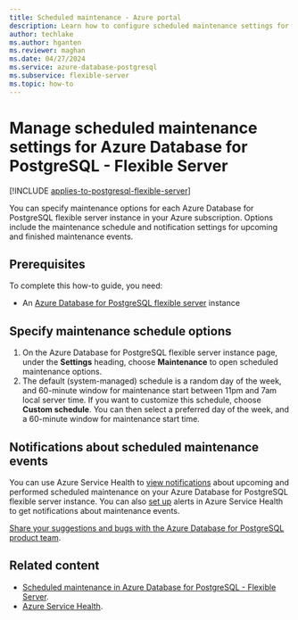 ```yaml
---
title: Scheduled maintenance - Azure portal
description: Learn how to configure scheduled maintenance settings for an Azure Database for PostgreSQL - Flexible Server from the Azure portal.
author: techlake
ms.author: hganten
ms.reviewer: maghan
ms.date: 04/27/2024
ms.service: azure-database-postgresql
ms.subservice: flexible-server
ms.topic: how-to
---
```


# Manage scheduled maintenance settings for Azure Database for PostgreSQL - Flexible Server

[!INCLUDE [applies-to-postgresql-flexible-server](~/reusable-content/ce-skilling/azure/includes/postgresql/includes/applies-to-postgresql-flexible-server.md)]
 
You can specify maintenance options for each Azure Database for PostgreSQL flexible server instance in your Azure subscription. Options include the maintenance schedule and notification settings for upcoming and finished maintenance events.

## Prerequisites

To complete this how-to guide, you need:
- An [Azure Database for PostgreSQL flexible server](quickstart-create-server-portal.md) instance
 
## Specify maintenance schedule options
 
1. On the Azure Database for PostgreSQL flexible server instance page, under the **Settings** heading, choose **Maintenance** to open scheduled maintenance options.
2. The default (system-managed) schedule is a random day of the week, and 60-minute window for maintenance start between 11pm and 7am local server time. If you want to customize this schedule, choose **Custom schedule**. You can then select a preferred day of the week, and a 60-minute window for maintenance start time.
 
## Notifications about scheduled maintenance events
 
You can use Azure Service Health to [view notifications](/azure/service-health/service-notifications) about upcoming and performed scheduled maintenance on your Azure Database for PostgreSQL flexible server instance. You can also [set up](/azure/service-health/resource-health-alert-monitor-guide) alerts in Azure Service Health to get notifications about maintenance events.
 
[Share your suggestions and bugs with the Azure Database for PostgreSQL product team](https://aka.ms/pgfeedback).

## Related content

- [Scheduled maintenance in Azure Database for PostgreSQL - Flexible Server](concepts-maintenance.md).
- [Azure Service Health](/azure/service-health/overview).

